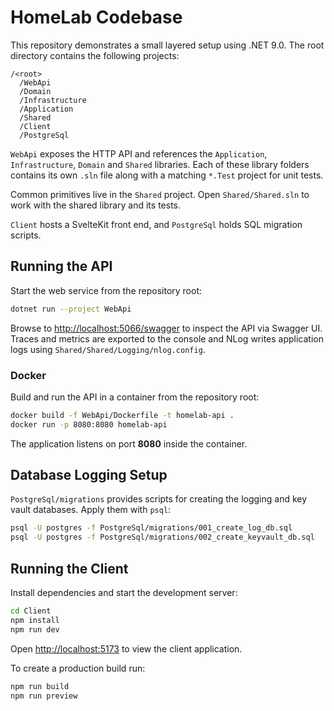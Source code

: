 # HomeLab Codebase

This repository demonstrates a small layered setup using .NET 9.0. The root directory contains the following projects:

```
/<root>
  /WebApi
  /Domain
  /Infrastructure
  /Application
  /Shared
  /Client
  /PostgreSql
```

`WebApi` exposes the HTTP API and references the `Application`, `Infrastructure`, `Domain` and `Shared` libraries. Each of these library folders contains its own `.sln` file along with a matching `*.Test` project for unit tests.

Common primitives live in the `Shared` project. Open `Shared/Shared.sln` to work with the shared library and its tests.

`Client` hosts a SvelteKit front end, and `PostgreSql` holds SQL migration scripts.

## Running the API

Start the web service from the repository root:

```bash
dotnet run --project WebApi
```

Browse to <http://localhost:5066/swagger> to inspect the API via Swagger UI. Traces and metrics are exported to the console and NLog writes application logs using `Shared/Shared/Logging/nlog.config`.

### Docker

Build and run the API in a container from the repository root:

```bash
docker build -f WebApi/Dockerfile -t homelab-api .
docker run -p 8080:8080 homelab-api
```

The application listens on port **8080** inside the container.

## Database Logging Setup

`PostgreSql/migrations` provides scripts for creating the logging and key vault databases. Apply them with `psql`:

```bash
psql -U postgres -f PostgreSql/migrations/001_create_log_db.sql
psql -U postgres -f PostgreSql/migrations/002_create_keyvault_db.sql
```

## Running the Client

Install dependencies and start the development server:

```bash
cd Client
npm install
npm run dev
```

Open <http://localhost:5173> to view the client application.

To create a production build run:

```bash
npm run build
npm run preview
```
